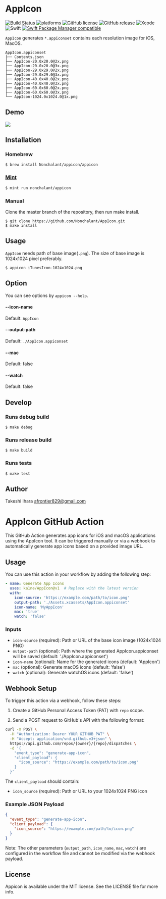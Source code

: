 # AppIcon

[![Build Status](https://travis-ci.com/Nonchalant/AppIcon.svg?branch=master)](https://travis-ci.com/Nonchalant/AppIcon)
![platforms](https://img.shields.io/badge/platforms-iOS-333333.svg)
[![GitHub license](https://img.shields.io/badge/license-MIT-lightgrey.svg)](https://raw.githubusercontent.com/Nonchalant/AppIcon/master/LICENSE.md)
[![GitHub release](https://img.shields.io/github/release/Nonchalant/AppIcon.svg)](https://github.com/Nonchalant/AppIcon/releases)
![Xcode](https://img.shields.io/badge/Xcode-14.2-brightgreen.svg)
![Swift](https://img.shields.io/badge/Swift-5.7.2-brightgreen.svg)
[![Swift Package Manager compatible](https://img.shields.io/badge/Swift%20Package%20Manager-compatible-brightgreen.svg)](https://github.com/apple/swift-package-manager)

`AppIcon` generates `*.appiconset` contains each resolution image for iOS, MacOS.

```
AppIcon.appiconset
├── Contents.json
├── AppIcon-20.0x20.0@2x.png
├── AppIcon-20.0x20.0@3x.png
├── AppIcon-29.0x29.0@2x.png
├── AppIcon-29.0x29.0@3x.png
├── AppIcon-40.0x40.0@2x.png
├── AppIcon-40.0x40.0@3x.png
├── AppIcon-60.0x60.0@2x.png
├── AppIcon-60.0x60.0@3x.png
└── AppIcon-1024.0x1024.0@1x.png
```

## Demo

![](Document/Images/appicon.gif)

## Installation

### Homebrew

```
$ brew install Nonchalant/appicon/appicon
```

### [Mint](https://github.com/yonaskolb/Mint)

```bash
$ mint run nonchalant/appicon
```

### Manual

Clone the master branch of the repository, then run make install.

```
$ git clone https://github.com/Nonchalant/AppIcon.git
$ make install
```

## Usage

`AppIcon` needs path of base image(`.png`). The size of base image is 1024x1024 pixel preferably.

```
$ appicon iTunesIcon-1024x1024.png
```

## Option

You can see options by `appicon --help`.

#### --icon-name

Default: `AppIcon`

#### --output-path

Default: `./AppIcon.appiconset`

#### --mac

Default: false

#### --watch

Default: false

## Develop

### Runs debug build

```
$ make debug
```

### Runs release build

```
$ make build
```

### Runs tests

```
$ make test
```

## Author

Takeshi Ihara <afrontier829@gmail.com>


# AppIcon GitHub Action

This GitHub Action generates app icons for iOS and macOS applications using the AppIcon tool. It can be triggered manually or via a webhook to automatically generate app icons based on a provided image URL.

## Usage

You can use this action in your workflow by adding the following step:

```yaml
- name: Generate App Icons
  uses: ka1ne/AppIcon@v1  # Replace with the latest version
  with:
    icon-source: 'https://example.com/path/to/icon.png'
    output-path: './Assets.xcassets/AppIcon.appiconset'
    icon-name: 'MyAppIcon'
    mac: 'true'
    watch: 'false'
```

### Inputs

- `icon-source` (required): Path or URL of the base icon image (1024x1024 PNG)
- `output-path` (optional): Path where the generated AppIcon.appiconset will be saved (default: './AppIcon.appiconset')
- `icon-name` (optional): Name for the generated icons (default: 'AppIcon')
- `mac` (optional): Generate macOS icons (default: 'false')
- `watch` (optional): Generate watchOS icons (default: 'false')

## Webhook Setup

To trigger this action via a webhook, follow these steps:

1. Create a GitHub Personal Access Token (PAT) with `repo` scope.

2. Send a POST request to GitHub's API with the following format:

```bash
curl -X POST \
  -H "Authorization: Bearer YOUR_GITHUB_PAT" \
  -H "Accept: application/vnd.github.v3+json" \
  https://api.github.com/repos/{owner}/{repo}/dispatches \
  -d '{
    "event_type": "generate-app-icon",
    "client_payload": {
      "icon_source": "https://example.com/path/to/icon.png"
    }
  }'
```

The `client_payload` should contain:
- `icon_source` (required): Path or URL to your 1024x1024 PNG icon

### Example JSON Payload

```json
{
  "event_type": "generate-app-icon",
  "client_payload": {
    "icon_source": "https://example.com/path/to/icon.png"
  }
}
```

Note: The other parameters (`output_path`, `icon_name`, `mac`, `watch`) are configured in the workflow file and cannot be modified via the webhook payload.

## License

Appicon is available under the MIT license. See the LICENSE file for more info.
